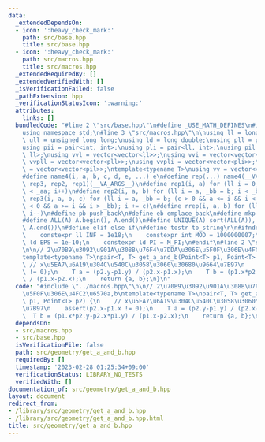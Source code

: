 ```yaml
---
data:
  _extendedDependsOn:
  - icon: ':heavy_check_mark:'
    path: src/base.hpp
    title: src/base.hpp
  - icon: ':heavy_check_mark:'
    path: src/macros.hpp
    title: src/macros.hpp
  _extendedRequiredBy: []
  _extendedVerifiedWith: []
  _isVerificationFailed: false
  _pathExtension: hpp
  _verificationStatusIcon: ':warning:'
  attributes:
    links: []
  bundledCode: "#line 2 \"src/base.hpp\"\n#define _USE_MATH_DEFINES\n#include <bits/stdc++.h>\n\
    using namespace std;\n#line 3 \"src/macros.hpp\"\n\nusing ll = long long;\nusing\
    \ ull = unsigned long long;\nusing ld = long double;\nusing pll = pair<ll, ll>;\n\
    using pii = pair<int, int>;\nusing pli = pair<ll, int>;\nusing pil = pair<int,\
    \ ll>;\nusing vvl = vector<vector<ll>>;\nusing vvi = vector<vector<int>>;\nusing\
    \ vvpll = vector<vector<pll>>;\nusing vvpli = vector<vector<pli>>;\nusing vvpil\
    \ = vector<vector<pil>>;\ntemplate<typename T>\nusing vv = vector<vector<T>>;\n\
    #define name4(i, a, b, c, d, e, ...) e\n#define rep(...) name4(__VA_ARGS__, rep4,\
    \ rep3, rep2, rep1)(__VA_ARGS__)\n#define rep1(i, a) for (ll i = 0, _aa = a; i\
    \ < _aa; i++)\n#define rep2(i, a, b) for (ll i = a, _bb = b; i < _bb; i++)\n#define\
    \ rep3(i, a, b, c) for (ll i = a, _bb = b; (c > 0 && a <= i && i < _bb) or (c\
    \ < 0 && a >= i && i > _bb); i += c)\n#define rrep(i, a, b) for (ll i=(a); i>(b);\
    \ i--)\n#define pb push_back\n#define eb emplace_back\n#define mkp make_pair\n\
    #define ALL(A) A.begin(), A.end()\n#define UNIQUE(A) sort(ALL(A)), A.erase(unique(ALL(A)),\
    \ A.end())\n#define elif else if\n#define tostr to_string\n\n#ifndef CONSTANTS\n\
    \    constexpr ll INF = 1e18;\n    constexpr int MOD = 1000000007;\n    constexpr\
    \ ld EPS = 1e-10;\n    constexpr ld PI = M_PI;\n#endif\n#line 2 \"src/geometry/get_a_and_b.hpp\"\
    \n\n// 2\u70B9\u3092\u901A\u308B\u76F4\u7DDA\u306E\u5F0F\u306E\u4FC2\u6570a,b\n\
    template<typename T>\npair<T, T> get_a_and_b(Point<T> p1, Point<T> p2) {\n   \
    \ // x\u5EA7\u6A19\u304C\u540C\u3058\u3060\u30680\u9664\u7B97\n    assert(p2.x-p1.x\
    \ != 0);\n    T a = (p2.y-p1.y) / (p2.x-p1.x);\n    T b = (p1.x*p2.y-p2.x*p1.y)\
    \ / (p1.x-p2.x);\n    return {a, b};\n}\n"
  code: "#include \"../macros.hpp\"\n\n// 2\u70B9\u3092\u901A\u308B\u76F4\u7DDA\u306E\
    \u5F0F\u306E\u4FC2\u6570a,b\ntemplate<typename T>\npair<T, T> get_a_and_b(Point<T>\
    \ p1, Point<T> p2) {\n    // x\u5EA7\u6A19\u304C\u540C\u3058\u3060\u30680\u9664\
    \u7B97\n    assert(p2.x-p1.x != 0);\n    T a = (p2.y-p1.y) / (p2.x-p1.x);\n  \
    \  T b = (p1.x*p2.y-p2.x*p1.y) / (p1.x-p2.x);\n    return {a, b};\n}\n"
  dependsOn:
  - src/macros.hpp
  - src/base.hpp
  isVerificationFile: false
  path: src/geometry/get_a_and_b.hpp
  requiredBy: []
  timestamp: '2023-02-28 01:25:34+09:00'
  verificationStatus: LIBRARY_NO_TESTS
  verifiedWith: []
documentation_of: src/geometry/get_a_and_b.hpp
layout: document
redirect_from:
- /library/src/geometry/get_a_and_b.hpp
- /library/src/geometry/get_a_and_b.hpp.html
title: src/geometry/get_a_and_b.hpp
---
```

